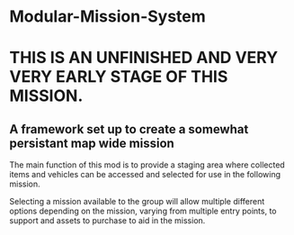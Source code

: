# Modular-Mission-System
# THIS IS AN UNFINISHED AND VERY VERY EARLY STAGE OF THIS MISSION.
## A framework set up to create a somewhat persistant map wide mission
The main function of this mod is to provide a staging area where collected items and vehicles can be accessed and selected for use in the following mission.

Selecting a mission available to the group will allow multiple different options depending on the mission, varying from multiple entry points, to support and assets to purchase to aid in the mission.